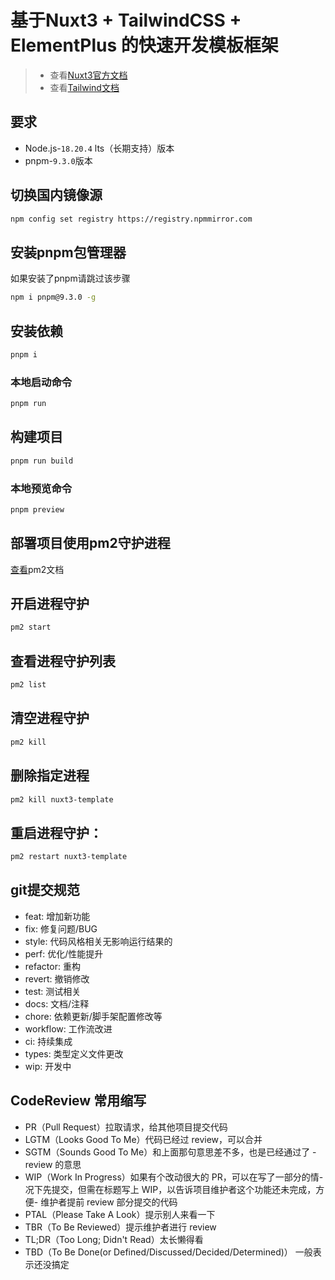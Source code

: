 # 基于Nuxt3 + TailwindCSS + ElementPlus 的快速开发模板框架

> - 查看[Nuxt3官方文档](https://nuxt.com/)
> - 查看[Tailwind文档](https://tailwindcss.com/)

## 要求
- Node.js-`18.20.4` lts（长期支持）版本
- pnpm-`9.3.0`版本

## 切换国内镜像源
``` bash 
npm config set registry https://registry.npmmirror.com
```

## 安装pnpm包管理器
如果安装了pnpm请跳过该步骤
``` bash 
npm i pnpm@9.3.0 -g
```

## 安装依赖
``` bash 
pnpm i 
```

### 本地启动命令
``` bash
pnpm run
```

## 构建项目
```bash
pnpm run build
```

### 本地预览命令
``` bash
pnpm preview
```

## 部署项目使用pm2守护进程
[查看](https://ezdoc.cn/docs/pm2/quick-start)pm2文档  

## 开启进程守护
```bash
pm2 start
```
## 查看进程守护列表
```bash
pm2 list 
```
## 清空进程守护
```bash
pm2 kill
```
## 删除指定进程
```bash
pm2 kill nuxt3-template
```
## 重启进程守护：
```bash
pm2 restart nuxt3-template
```


## git提交规范
- feat: 增加新功能
- fix: 修复问题/BUG
- style: 代码风格相关无影响运行结果的
- perf: 优化/性能提升
- refactor: 重构
- revert: 撤销修改
- test: 测试相关
- docs: 文档/注释
- chore: 依赖更新/脚手架配置修改等
- workflow: 工作流改进
- ci: 持续集成
- types: 类型定义文件更改
- wip: 开发中


## CodeReview 常用缩写
- PR（Pull Request）拉取请求，给其他项目提交代码
- LGTM（Looks Good To Me）代码已经过 review，可以合并
- SGTM（Sounds Good To Me）和上面那句意思差不多，也是已经通过了 - review 的意思
- WIP（Work In Progress）如果有个改动很大的 PR，可以在写了一部分的情- 况下先提交，但需在标题写上 WIP，以告诉项目维护者这个功能还未完成，方便- 维护者提前 review 部分提交的代码
- PTAL（Please Take A Look）提示别人来看一下
- TBR（To Be Reviewed）提示维护者进行 review
- TL;DR（Too Long; Didn't Read）太长懒得看
- TBD（To Be Done(or Defined/Discussed/Decided/Determined)） 一般表示还没搞定
